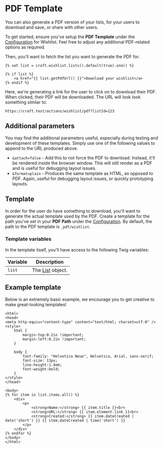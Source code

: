 # PDF Template
You can also generate a PDF version of your lists, for your users to download and save, or share with other users.

To get started, ensure you've setup the **PDF Template** under the [Configuration](docs:get-started/configuration) for Wishlist. Feel free to adjust any additional PDF-related options as required.

Then, you'll want to fetch the list you want to generate the PDF for.

```twig
{% set list = craft.wishlist.lists().default(true).one() %}

{% if list %}
    <a href="{{ list.getPdfUrl() }}">Download your wishlist</a>
{% endif %}
```

Here, we're generating a link for the user to click on to download their PDF. When clicked, their PDF will be downloaded. The URL will look look something similar to:

`https://craft.test/actions/wishlist/pdf?listId=123`

## Additional parameters
You may find the additional parameters useful, especially during testing and development of these templates. Simply use one of the following values to append to the URL produced above.

- `&attach=false` - Add this to not force the PDF to download. Instead, it'll be rendered inside the browser window. This will still render as a PDF and is useful for debugging layout issues.
- `&format=plain` - Produces the same template as HTML, as opposed to PDF. Again, useful for debugging layout issues, or quickly prototyping layouts.

## Template
In order for the user do have something to download, you'll want to generate the actual template used by the PDF. Create a template for the path you've set in your **PDF Path** under the [Configuration](docs:get-started/configuration). By default, the path to the PDF template is `_pdf/wishlist`. 

### Template variables
In the template itself, you'll have access to the following Twig variables:

Variable | Description
--- | ---
`list` | The [List](docs:developers/list) object.


## Example template
Below is an extremely basic example, we encourage you to get creative to make great-looking templates!

```twig
<html>
<head>
<meta http-equiv="content-type" content="text/html; charset=utf-8" />
<style>
    html {
        margin-top:0.2in !important;
        margin-left:0.2in !important;
    }

    body {
        font-family: "Helvetica Neue", Helvetica, Arial, sans-serif;
        font-size: 13px;
        line-height:1.4em;
        font-weight:bold;
    }
</style>
</head>

<body>
{% for item in list.items.all() %}
    <div>
        <p>
            <strong>Name:</strong> {{ item.title }}<br>
            <strong>URL:</strong> {{ item.element.link }}<br>
            <strong>Created:</strong> {{ item.dateCreated | date('short') }} {{ item.dateCreated | time('short') }}
        </p>
    </div>
{% endfor %}
</body>
</html>
```
